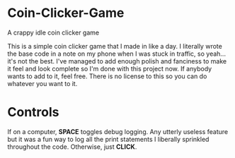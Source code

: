 # Coin-Clicker-Game
A crappy idle coin clicker game

This is a simple coin clicker game that I made in like a day. I literally wrote the base code in a note on my phone when I was stuck in traffic, so yeah... it's not the best. I've managed to add enough polish and fanciness to make it feel and look complete so I'm done with this project now. 
If anybody wants to add to it, feel free. There is no license to this so you can do whatever you want to it.

# Controls
If on a computer, **SPACE** toggles debug logging. Any utterly useless feature but it was a fun way to log all the print statements I liberally sprinkled throughout the code.
Otherwise, just **CLICK**.
